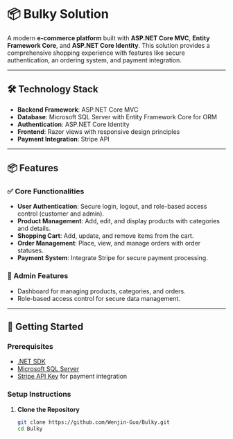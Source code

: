 # 📦 Bulky Solution  

A modern **e-commerce platform** built with **ASP.NET Core MVC**, **Entity Framework Core**, and **ASP.NET Core Identity**. This solution provides a comprehensive shopping experience with features like secure authentication, an ordering system, and payment integration.  

---  

## 🛠 Technology Stack  

- **Backend Framework**: ASP.NET Core MVC  
- **Database**: Microsoft SQL Server with Entity Framework Core for ORM  
- **Authentication**: ASP.NET Core Identity  
- **Frontend**: Razor views with responsive design principles  
- **Payment Integration**: Stripe API  

---  

## 📦 Features  

### ✅ Core Functionalities  
- **User Authentication**: Secure login, logout, and role-based access control (customer and admin).  
- **Product Management**: Add, edit, and display products with categories and details.  
- **Shopping Cart**: Add, update, and remove items from the cart.  
- **Order Management**: Place, view, and manage orders with order statuses.  
- **Payment System**: Integrate Stripe for secure payment processing.  

### 🌟 Admin Features  
- Dashboard for managing products, categories, and orders.  
- Role-based access control for secure data management.  

---  

## 🚀 Getting Started  

### Prerequisites  
- [.NET SDK](https://dotnet.microsoft.com/download)  
- [Microsoft SQL Server](https://www.microsoft.com/sql-server)  
- [Stripe API Key](https://stripe.com/) for payment integration  

### Setup Instructions  

1. **Clone the Repository**  
   ```bash  
   git clone https://github.com/Wenjin-Guo/Bulky.git  
   cd Bulky
